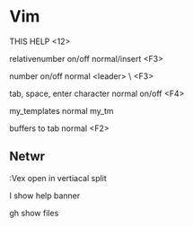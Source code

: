 # Vim

THIS HELP \<12\>

relativenumber on/off normal/insert \<F3\>

number on/off normal \<leader\> \\ \<F3\>

tab, space, enter character normal on/off \<F4\>

my\_templates normal my\_tm

buffers to tab normal \<F2\>


## Netwr

:Vex open in vertiacal split

I show help banner

gh show files
